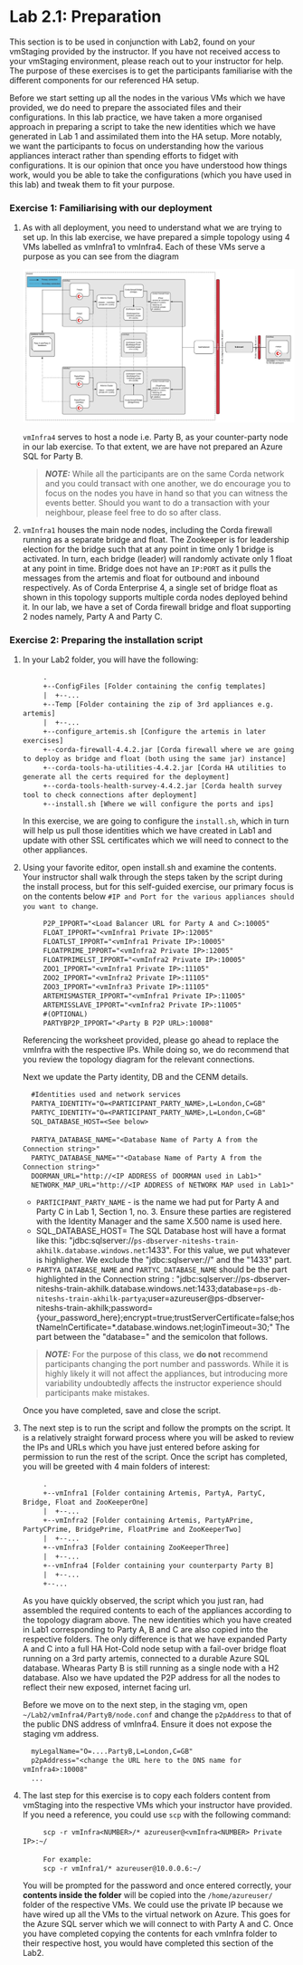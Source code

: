 # Lab 2.1: Preparation

This section is to be used in conjunction with Lab2, found on your vmStaging provided by the instructor. 
If you have not received access to your vmStaging environment, please reach out to your instructor for help. 
The purpose of these exercises is to get the participants familiarise with the different components for our referenced HA setup.    

Before we start setting up all the nodes in the various VMs which we have provided, we do need to prepare the associated files and their configurations. 
In this lab practice, we have taken a more organised approach in preparing a script to take the new identities which we have generated in Lab 1 and assimilated them into the HA setup.
More notably, we want the participants to focus on understanding how the various appliances interact rather than spending efforts to fidget with configurations.
It is our opinion that once you have understood how things work, would you be able to take the configurations (which you have used in this lab) and tweak them to fit your purpose.

### Exercise 1: Familiarising with our deployment
1. As with all deployment, you need to understand what we are trying to set up. 
In this lab exercise, we have prepared a simple topology using 4 VMs labelled as vmInfra1 to vmInfra4. 
Each of these VMs serve a purpose as you can see from the diagram

    ![alt text](./images/topology.jpg "Our Deployment")
    
    `vmInfra4` serves to host a node i.e. Party B, as your counter-party node in our lab exercise. To that extent, we are have not prepared an Azure SQL for Party B. 
    > **_NOTE:_** While all the participants are on the same Corda network and you could transact with one another, we do encourage you to focus on the nodes you have in hand so that you can witness the events better.
    Should you want to do a transaction with your neighbour, please feel free to do so after class.
    
2. `vmInfra1` houses the main node nodes, including the Corda firewall running as a separate bridge and float. 
The Zookeeper is for leadership election for the bridge such that at any point in time only 1 bridge is activated.
In turn, each bridge (leader) will randomly activate only 1 float at any point in time. 
Bridge does not have an `IP:PORT` as it pulls the messages from the artemis and float for outbound and inbound respectively.
As of Corda Enterprise 4, a single set of bridge float as shown in this topology supports multiple corda nodes deployed behind it. 
In our lab, we have a set of Corda firewall bridge and float supporting 2 nodes namely, Party A and Party C.

### Exercise 2: Preparing the installation script
1. In your Lab2 folder, you will have the following:
   ```
        .
        +--ConfigFiles [Folder containing the config templates]
        |  +--...
        +--Temp [Folder containing the zip of 3rd appliances e.g. artemis]
        |  +--...
        +--configure_artemis.sh [Configure the artemis in later exercises] 
        +--corda-firewall-4.4.2.jar [Corda firewall where we are going to deploy as bridge and float (both using the same jar) instance]
        +--corda-tools-ha-utilities-4.4.2.jar [Corda HA utilities to generate all the certs required for the deployment]
        +--corda-tools-health-survey-4.4.2.jar [Corda health survey tool to check connections after deployment]
        +--install.sh [Where we will configure the ports and ips]
   ```             
   In this exercise, we are going to configure the `install.sh`, which in turn will help us pull those identities which we have created in Lab1 and update with other SSL certificates which we will need to connect to the other appliances.

2. Using your favorite editor, open install.sh and examine the contents. 
Your instructor shall walk through the steps taken by the script during the install process, but for this self-guided exercise, our primary focus is on the contents below `#IP and Port for the various appliances should you want to change`.
   ```` 
        P2P_IPPORT="<Load Balancer URL for Party A and C>:10005"
        FLOAT_IPPORT="<vmInfra1 Private IP>:12005"
        FLOATLST_IPPORT="<vmInfra1 Private IP>:10005"
        FLOATPRIME_IPPORT="<vmInfra2 Private IP>:12005"
        FLOATPRIMELST_IPPORT="<vmInfra2 Private IP>:10005"
        ZOO1_IPPORT="<vmInfra1 Private IP>:11105"
        ZOO2_IPPORT="<vmInfra2 Private IP>:11105"
        ZOO3_IPPORT="<vmInfra3 Private IP>:11105"
        ARTEMISMASTER_IPPORT="<vmInfra1 Private IP>:11005"
        ARTEMISSLAVE_IPPORT="<vmInfra2 Private IP>:11005"
        #(OPTIONAL)
        PARTYBP2P_IPPORT="<Party B P2P URL>:10008"
   ````
   Referencing the worksheet provided, please go ahead to replace the vmInfra<NUMBER> with the respective IPs.
   While doing so, we do recommend that you review the topology diagram for the relevant connections.


   Next we update the Party identity, DB and the CENM details.

   ```
     #Identities used and network services
     PARTYA_IDENTITY="O=<PARTICIPANT_PARTY_NAME>,L=London,C=GB"
     PARTYC_IDENTITY="O=<PARTICIPANT_PARTY_NAME>,L=London,C=GB"
     SQL_DATABASE_HOST=<See below>
     
     PARTYA_DATABASE_NAME="<Database Name of Party A from the Connection string>"
     PARTYC_DATABASE_NAME=""<Database Name of Party A from the Connection string>"
     DOORMAN_URL="http://<IP ADDRESS of DOORMAN used in Lab1>"
     NETWORK_MAP_URL="http://<IP ADDRESS of NETWORK MAP used in Lab1>"
   ```


   - `PARTICIPANT_PARTY_NAME` - is the name we had put for Party A and Party C in Lab 1, Section 1, no. 3. Ensure these parties are registered with the Identity Manager and the same X.500 name is used here. 
   - SQL_DATABASE_HOST= The SQL Database host will have a format like this: "jdbc:sqlserver://`ps-dbserver-niteshs-train-akhilk.database.windows.net`:1433". For this value, we put whatever is highligher. We exclude the "jdbc:sqlserver://" and the "1433" part. 
   - `PARTYA_DATABASE_NAME` and `PARTYC_DATABASE_NAME` should be the part highlighted in the Connection string : "jdbc:sqlserver://ps-dbserver-niteshs-train-akhilk.database.windows.net:1433;database=`ps-db-niteshs-train-akhilk-partya`;user=azureuser@ps-dbserver-niteshs-train-akhilk;password={your_password_here};encrypt=true;trustServerCertificate=false;hostNameInCertificate=*.database.windows.net;loginTimeout=30;" The part between the "database=" and the semicolon that follows.


   > **_NOTE:_** For the purpose of this class, we **do not** recommend participants changing the port number and passwords.
   While it is highly likely it will not affect the appliances, but introducing more variability undoubtedly affects the instructor experience should participants make mistakes.   
   
   Once you have completed, save and close the script.

1. The next step is to run the script and follow the prompts on the script.
It is a relatively straight forward process where you will be asked to review the IPs and URLs which you have just entered before asking for permission to run the rest of the script.
Once the script has completed, you will be greeted with 4 main folders of interest:
   ```
        .
        +--vmInfra1 [Folder containing Artemis, PartyA, PartyC, Bridge, Float and ZooKeeperOne]
        |  +--...
        +--vmInfra2 [Folder containing Artemis, PartyAPrime, PartyCPrime, BridgePrime, FloatPrime and ZooKeeperTwo]
        |  +--...
        +--vmInfra3 [Folder containing ZooKeeperThree]
        |  +--...
        +--vmInfra4 [Folder containing your counterparty Party B]
        |  +--...
        +--...
   ```             
   As you have quickly observed, the script which you just ran, had assembled the required contents to each of the appliances according to the topology diagram above.
   The new identities which you have created in Lab1 corresponding to Party A, B and C are also copied into the respective folders. 
   The only difference is that we have expanded Party A and C into a full HA Hot-Cold node setup with a fail-over bridge float running on a 3rd party artemis, connected to a durable Azure SQL database.
   Whearas Party B is still running as a single node with a H2 database. Also we have updated the P2P address for all the nodes to reflect their new exposed, internet facing url.


   Before we move on to the next step, in the staging vm, open `~/Lab2/vmInfra4/PartyB/node.conf` and change the `p2pAddress` to that of the public DNS address of vmInfra4. Ensure it does not expose the staging vm address.

   ```
     myLegalName="O=....PartyB,L=London,C=GB"
     p2pAddress="<change the URL here to the DNS name for vmInfra4>:10008"
     ...
   ```



4. The last step for this exercise is to copy each folders content from vmStaging into the respective VMs which your instructor have provided. 
If you need a reference, you could use `scp` with the following command:
   ```
        scp -r vmInfra<NUMBER>/* azureuser@<vmInfra<NUMBER> Private IP>:~/
            
        For example:
        scp -r vmInfra1/* azureuser@10.0.0.6:~/    
   ```             
   You will be prompted for the password and once entered correctly, your **contents inside the folder** will be copied into the `/home/azureuser/` folder of the respective VMs.
   We could use the private IP because we have wired up all the VMs to the virtual network on Azure. This goes for the Azure SQL server which we will connect to with Party A and C.
   Once you have completed copying the contents for each vmInfra folder to their respective host, you would have completed this section of the Lab2.

    
   